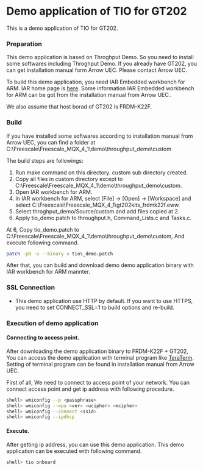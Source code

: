 # Demo application of TIO for GT202

This is a demo application of TIO for GT202.

### Preparation

This demo application is based on Throghput Demo. So you need to
install some softwares including Throghput Demo. If you already have
GT202, you can get installation manual form Arrow UEC. Please contact
Arrow UEC.

To build this demo application, you need IAR Embedded workbench for
ARM. IAR home page is
[here](https://www.iar.com/jp/iar-embedded-workbench/ARM). Some
information IAR Embedded workbench for ARM can be got from the
installation manual from Arrow UEC..

We also assume that host borad of GT202 is FRDM-K22F.

### Build

If you have installed some softwares according to installation manual
from Arrow UEC, you can find a folder at
C:\Freescale\Freescale\_MQX\_4\_1\demo\throughput\_demo\custom

The build steps are followings:

  1. Run make command on this directory. custom sub directory created.
  1. Copy all files in custom directory except to
  C:\Freescale\Freescale\_MQX\_4\_1\demo\throughput\_demo\custom.
  1. Open IAR workbench for ARM. 
  1. In IAR workbench for ARM, select [File] -> [Open] -> [Workspace] and
  select C:\Freescale\Freescale\_MQX\_4\_1\gt202kits\_frdmk22f.eww.
  1. Select throghput\_demo/Source/custom and add files copied at 2.
  1. Apply tio\_demo.patch to throughput.h, Command\_Lists.c and Tasks.c.

At 6, Copy tio\_demo.patch to
C:\Freescale\Freescale\_MQX\_4\_1\demo\throughput\_demo\custom, And
execute following command.

```sh
patch -p0 -u --binary < tio\_demo.patch
```

After that, you can build and download demo demo application binary
with IAR workbench for ARM mannter.

### SSL Connection

* This demo application use HTTP by default. If you want to use HTTPS, you need to set CONNECT_SSL=1 to build options and re-build.

### Execution of demo application

#### Connecting to access point.

After downloading the demo application binary to FRDM-K22F + GT202,
You can access the demo application with terminal program like
[TeraTerm](http://sourceforge.jp/projects/ttssh2/). Setting of
terminal program can be found in installation manual from Arrow UEC.

First of all, We need to connect to access point of your network. You
can connect access point and get ip address with following procedure.

```sh
shell> wmiconfig --p <passphrase>
shell> wmiconfig --wpa <ver> <ucipher> <mcipher>
shell> wmiconfig --connect <ssid>
shell> wmiconfig --ipdhcp
```

#### Execute.

After getting ip address, you can use this demo application.
This demo application can be executed with following command.

```sh
shell> tio onboard
```

